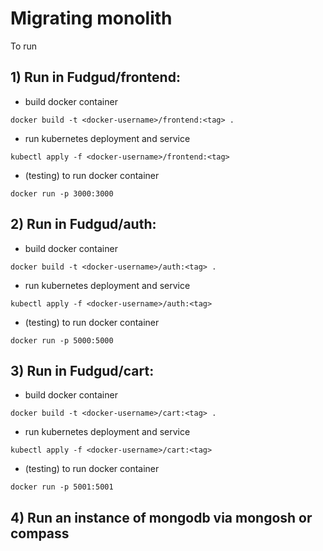 # Migrating monolith

To run
## 1) Run in Fudgud/frontend:
  - build docker container
 ```
docker build -t <docker-username>/frontend:<tag> .
```
  - run kubernetes deployment and service
```
kubectl apply -f <docker-username>/frontend:<tag>
```
 - (testing) to run docker container
``` 
docker run -p 3000:3000
 ```
## 2) Run in Fudgud/auth:
  - build docker container
 ```
docker build -t <docker-username>/auth:<tag> .
```
  - run kubernetes deployment and service
```
kubectl apply -f <docker-username>/auth:<tag>
```
 - (testing) to run docker container
``` 
docker run -p 5000:5000
 ```
## 3) Run in Fudgud/cart:
  - build docker container
 ```
docker build -t <docker-username>/cart:<tag> .
```
  - run kubernetes deployment and service
```
kubectl apply -f <docker-username>/cart:<tag>
```
 - (testing) to run docker container
``` 
docker run -p 5001:5001
 ```

## 4) Run an instance of mongodb via mongosh or compass
